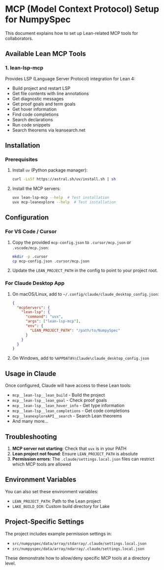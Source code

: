 # MCP (Model Context Protocol) Setup for NumpySpec

This document explains how to set up Lean-related MCP tools for collaborators.

## Available Lean MCP Tools

### 1. lean-lsp-mcp
Provides LSP (Language Server Protocol) integration for Lean 4:
- Build project and restart LSP
- Get file contents with line annotations
- Get diagnostic messages
- Get proof goals and term goals
- Get hover information
- Find code completions
- Search declarations
- Run code snippets
- Search theorems via leansearch.net


## Installation

### Prerequisites
1. Install `uv` (Python package manager):
   ```bash
   curl -LsSf https://astral.sh/uv/install.sh | sh
   ```

2. Install the MCP servers:
   ```bash
   uvx lean-lsp-mcp --help  # Test installation
   uvx mcp-leanexplore --help  # Test installation
   ```

## Configuration

### For VS Code / Cursor

1. Copy the provided `mcp-config.json` to `.cursor/mcp.json` or `.vscode/mcp.json`:
   ```bash
   mkdir -p .cursor
   cp mcp-config.json .cursor/mcp.json
   ```

2. Update the `LEAN_PROJECT_PATH` in the config to point to your project root.

### For Claude Desktop App

1. On macOS/Linux, add to `~/.config/claude/claude_desktop_config.json`:
   ```json
   {
     "mcpServers": {
       "lean-lsp": {
         "command": "uvx",
         "args": ["lean-lsp-mcp"],
         "env": {
           "LEAN_PROJECT_PATH": "/path/to/NumpySpec"
         }
       }
     }
   }
   ```

2. On Windows, add to `%APPDATA%\Claude\claude_desktop_config.json`

## Usage in Claude

Once configured, Claude will have access to these Lean tools:

- `mcp__lean-lsp__lean_build` - Build the project
- `mcp__lean-lsp__lean_goal` - Check proof goals
- `mcp__lean-lsp__lean_hover_info` - Get type information
- `mcp__lean-lsp__lean_completions` - Get code completions
- `mcp__leanexploreAPI__search` - Search Lean theorems
- And many more...

## Troubleshooting

1. **MCP server not starting**: Check that `uvx` is in your PATH
2. **Lean project not found**: Ensure `LEAN_PROJECT_PATH` is absolute
3. **Permission errors**: The `.claude/settings.local.json` files can restrict which MCP tools are allowed

## Environment Variables

You can also set these environment variables:
- `LEAN_PROJECT_PATH`: Path to the Lean project
- `LAKE_BUILD_DIR`: Custom build directory for Lake

## Project-Specific Settings

The project includes example permission settings in:
- `src/numpyspec/data/array/stdarray/.claude/settings.local.json`
- `src/numpyspec/data/array/ndarray/.claude/settings.local.json`

These demonstrate how to allow/deny specific MCP tools at a directory level.